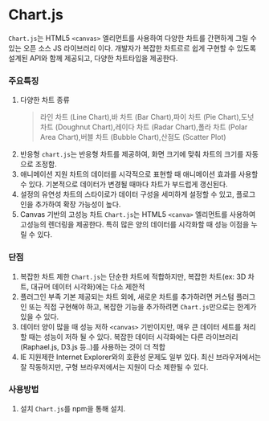 # Chart.js

`Chart.js`는 HTML5 `<canvas>` 엘리먼트를 사용하여 다양한 차트를 간편하게 그릴 수 있는 오픈 소스 JS 라이브러리 이다.
개발자가 복잡한 차트르르 쉽게 구현할 수 있도록 설계된 API와 함께 제공되고, 다양한 차트타입을 제공한다.

### 주요특징

1. 다양한 차트 종류
   > 라인 차트 (Line Chart),바 차트 (Bar Chart),파이 차트 (Pie Chart),도넛 차트 (Doughnut Chart),레이다 차트 (Radar Chart),폴라 차트 (Polar Area Chart),버블 차트 (Bubble Chart),산점도 (Scatter Plot)
2. 반응형
   `chart.js`는 반응형 차트를 제공하여, 화면 크기에 맞춰 차트의 크기를 자동으로 조정함.
3. 애니메이션 지원
   차트의 데이터를 시각적으로 표현할 때 애니메이션 효과를 사용할 수 있다.
   기본적으로 데이터가 변경될 때마다 차트가 부드럽게 갱신된다.
4. 설정의 유연성
   차트의 스타이로가 데이터 구성을 세미하게 설정할 수 있고, 플로그인을 추가하여 확장 가능성이 높다.
5. Canvas 기반의 고성능 차트
   `Chart.js`는 HTML5 `<canva>` 엘리먼트를 사용하여 고성능의 렌더링을 제공한다.
   특히 많은 양의 데이터를 시각화할 때 성능 이점을 누릴 수 있다.

### 단점

1. 복잡한 차트 제한
   `Chart.js`는 단순한 차트에 적합하지만, 복잡한 차트(ex: 3D 차트, 대규머 데이터 시각화)에는 다소 제한적
2. 플러그인 부족
   기본 제공되는 차트 외에, 새로운 차트를 추가하려면 커스텀 플러그인 또는 직접 구현해야 하고, 복잡한 기능을 추가하려면 `Chart.js`만으로는 한계가 있을 수 있다.
3. 데이터 양이 많을 때 성능 저하
   `<canvas>` 기반이지만, 매우 큰 데이터 세트를 처리할 때는 성능이 저하 될 수 있다.
   복잡한 데이터 시각화에는 다른 라이브러리 (Raphael.js, D3.js 등..)를 사용하는 것이 더 적합
4. IE 지원제한
   Internet Explorer와의 호환성 문제도 일부 있다.
   최신 브라우저에서는 잘 작동하지만, 구형 브라우저에서는 지원이 다소 제한될 수 있다.

### 사용방법

1. 설치
   `Chart.js`를 npm을 통해 설치.
